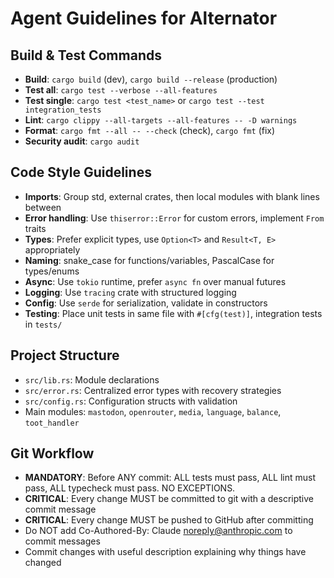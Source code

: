 # Agent Guidelines for Alternator

## Build & Test Commands
- **Build**: `cargo build` (dev), `cargo build --release` (production)
- **Test all**: `cargo test --verbose --all-features`
- **Test single**: `cargo test <test_name>` or `cargo test --test integration_tests`
- **Lint**: `cargo clippy --all-targets --all-features -- -D warnings`
- **Format**: `cargo fmt --all -- --check` (check), `cargo fmt` (fix)
- **Security audit**: `cargo audit`

## Code Style Guidelines
- **Imports**: Group std, external crates, then local modules with blank lines between
- **Error handling**: Use `thiserror::Error` for custom errors, implement `From` traits
- **Types**: Prefer explicit types, use `Option<T>` and `Result<T, E>` appropriately
- **Naming**: snake_case for functions/variables, PascalCase for types/enums
- **Async**: Use `tokio` runtime, prefer `async fn` over manual futures
- **Logging**: Use `tracing` crate with structured logging
- **Config**: Use `serde` for serialization, validate in constructors
- **Testing**: Place unit tests in same file with `#[cfg(test)]`, integration tests in `tests/`

## Project Structure
- `src/lib.rs`: Module declarations
- `src/error.rs`: Centralized error types with recovery strategies  
- `src/config.rs`: Configuration structs with validation
- Main modules: `mastodon`, `openrouter`, `media`, `language`, `balance`, `toot_handler`

## Git Workflow
- **MANDATORY**: Before ANY commit: ALL tests must pass, ALL lint must pass, ALL typecheck must pass. NO EXCEPTIONS.
- **CRITICAL**: Every change MUST be committed to git with a descriptive commit message
- **CRITICAL**: Every change MUST be pushed to GitHub after committing
- Do NOT add Co-Authored-By: Claude <noreply@anthropic.com> to commit messages
- Commit changes with useful description explaining why things have changed